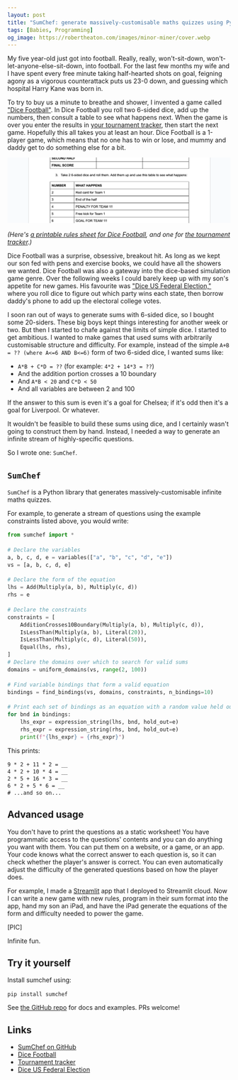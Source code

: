 ```yaml
---
layout: post
title: "SumChef: generate massively-customisable maths quizzes using Python"
tags: [Babies, Programming]
og_image: https://robertheaton.com/images/minor-miner/cover.webp
---
```

My five year-old just got into football. Really, really, won't-sit-down, won't-let-anyone-else-sit-down, into football. For the last few months my wife and I have spent every free minute taking half-hearted shots on goal, feigning agony as a vigorous counterattack puts us 23-0 down, and guessing which hospital Harry Kane was born in.

To try to buy us a minute to breathe and shower, I invented a game called ["Dice Football"](https://docs.google.com/document/d/1rLwTG3LiXmAVnodnl0yjB4a6idm_zt21jFutJeNiX14/edit). In Dice Football you roll two 6-sided dice, add up the numbers, then consult a table to see what happens next. When the game is over you enter the results in [your tournament tracker](https://docs.google.com/spreadsheets/d/15mSKIDJ-Kh45pbUrwZ06DyPW7EcdG0dglga6R1CKTTM/edit?gid=0#gid=0), then start the next game. Hopefully this all takes you at least an hour. Dice Football is a 1-player game, which means that no one has to win or lose, and mummy and daddy get to do something else for a bit.

![image](/images/sumchef/dice-football.png)

*(Here's [a printable rules sheet for Dice Football](https://docs.google.com/document/d/1rLwTG3LiXmAVnodnl0yjB4a6idm_zt21jFutJeNiX14/edit), and one for [the tournament tracker](https://docs.google.com/spreadsheets/d/15mSKIDJ-Kh45pbUrwZ06DyPW7EcdG0dglga6R1CKTTM/edit?gid=0#gid=0).)*

Dice Football was a surprise, obsessive, breakout hit. As long as we kept our son fed with pens and exercise books, we could have all the showers we wanted. Dice Football was also a gateway into the dice-based simulation game genre. Over the following weeks I could barely keep up with my son's appetite for new games. His favourite was ["Dice US Federal Election,"](https://docs.google.com/spreadsheets/d/1k-lIiQhSuXffkIQcMNFxZdhkG7C3CZBnJ9fw70pjEkY/edit?gid=0#gid=0) where you roll dice to figure out which party wins each state, then borrow daddy's phone to add up the electoral college votes.

I soon ran out of ways to generate sums with 6-sided dice, so I bought some 20-siders. These big boys kept things interesting for another week or two. But then I started to chafe against the limits of simple dice. I started to get ambitious. I wanted to make games that used sums with arbitrarily customisable structure and difficulty. For example, instead of the simple `A+B = ?? (where A<=6 AND B<=6)` form of two 6-sided dice, I wanted sums like:

* `A*B + C*D = ??` (for example: `4*2 + 14*3 = ??`)
* And the addition portion crosses a 10 boundary
* And `A*B < 20` and `C*D < 50`
* And all variables are between 2 and 100

If the answer to this sum is even it's a goal for Chelsea; if it's odd then it's a goal for Liverpool. Or whatever.

It wouldn't be feasible to build these sums using dice, and I certainly wasn't going to construct them by hand. Instead, I needed a way to generate an infinite stream of highly-specific questions.

So I wrote one: `SumChef`.

## `SumChef`

`SumChef` is a Python library that generates massively-customisable infinite maths quizzes.

For example, to generate a stream of questions using the example constraints listed above, you would write:

```python
from sumchef import *

# Declare the variables
a, b, c, d, e = variables(["a", "b", "c", "d", "e"])
vs = [a, b, c, d, e]

# Declare the form of the equation
lhs = Add(Multiply(a, b), Multiply(c, d))
rhs = e

# Declare the constraints
constraints = [
	AdditionCrosses10Boundary(Multiply(a, b), Multiply(c, d)),
	IsLessThan(Multiply(a, b), Literal(20)),
	IsLessThan(Multiply(c, d), Literal(50)),
	Equal(lhs, rhs),
]
# Declare the domains over which to search for valid sums
domains = uniform_domains(vs, range(2, 100))

# Find variable bindings that form a valid equation
bindings = find_bindings(vs, domains, constraints, n_bindings=10)

# Print each set of bindings as an equation with a random value held out
for bnd in bindings:
	lhs_expr = expression_string(lhs, bnd, hold_out=e)
	rhs_expr = expression_string(rhs, bnd, hold_out=e)
	print(f"{lhs_expr} = {rhs_expr}")
```

This prints:

```
9 * 2 + 11 * 2 = __
4 * 2 + 10 * 4 = __
2 * 5 + 16 * 3 = __
6 * 2 + 5 * 6 = __
# ...and so on...
```

## Advanced usage

You don't have to print the questions as a static worksheet! You have programmatic access to the questions' contents and you can do anything you want with them. You can put them on a website, or a game, or an app. Your code knows what the correct answer to each question is, so it can check whether the player's answer is correct. You can even automatically adjust the difficulty of the generated questions based on how the player does.

For example, I made a [Streamlit](https://streamlit.io/) app that I deployed to Streamlit cloud. Now I can write a new game with new rules, program in their sum format into the app, hand my son an iPad, and have the iPad generate the equations of the form and difficulty needed to power the game.

[PIC]

Infinite fun.

## Try it yourself

Install sumchef using:

`pip install sumchef`

See [the GitHub repo](https://github.com/robert/sumchef) for docs and examples. PRs welcome!

## Links
* [SumChef on GitHub](https://github.com/robert/sumchef)
* [Dice Football](https://docs.google.com/document/d/1rLwTG3LiXmAVnodnl0yjB4a6idm_zt21jFutJeNiX14/edit)
* [Tournament tracker](https://docs.google.com/spreadsheets/d/15mSKIDJ-Kh45pbUrwZ06DyPW7EcdG0dglga6R1CKTTM/edit?gid=0#gid=0)
* [Dice US Federal Election](https://docs.google.com/spreadsheets/d/1k-lIiQhSuXffkIQcMNFxZdhkG7C3CZBnJ9fw70pjEkY/edit?gid=0#gid=0)